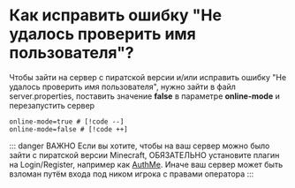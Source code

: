 # Как исправить ошибку "Не удалось проверить имя пользователя"?

Чтобы зайти на сервер с пиратской версии и/или исправить ошибку "Не удалось проверить имя пользователя", нужно зайти в файл server.properties, поставить значение **false** в параметре **online-mode** и перезапустить сервер

```properties
online-mode=true # [!code --]
online-mode=false # [!code ++]
```

::: danger ВАЖНО
Если вы хотите, чтобы на ваш сервер можно было зайти с пиратской версии Minecraft, ОБЯЗАТЕЛЬНО установите плагин на Login/Register, например как [AuthMe](https://ci.codemc.io/job/AuthMe/job/AuthMeReloaded/).
Иначе ваш сервер может быть взломан путём входа под ником игрока с правами оператора
:::